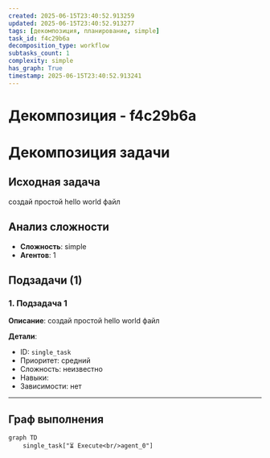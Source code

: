 ```yaml
---
created: 2025-06-15T23:40:52.913259
updated: 2025-06-15T23:40:52.913277
tags: [декомпозиция, планирование, simple]
task_id: f4c29b6a
decomposition_type: workflow
subtasks_count: 1
complexity: simple
has_graph: True
timestamp: 2025-06-15T23:40:52.913241
---
```


# Декомпозиция - f4c29b6a

# Декомпозиция задачи

## Исходная задача
создай простой hello world файл

## Анализ сложности
- **Сложность**: simple
- **Агентов**: 1

## Подзадачи (1)

### 1. Подзадача 1

**Описание**: создай простой hello world файл

**Детали**:
- ID: `single_task`
- Приоритет: средний
- Сложность: неизвестно
- Навыки: 
- Зависимости: нет

---

## Граф выполнения

```mermaid
graph TD
    single_task["⏳ Execute<br/>agent_0"]
```

